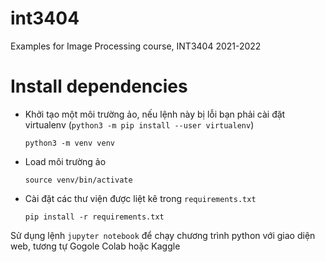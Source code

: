 # int3404
Examples for Image Processing course, INT3404 2021-2022

# Install dependencies

+ Khởi tạo một môi trường ảo, nếu lệnh này bị lỗi bạn phải cài đặt virtualenv (`python3 -m pip install --user virtualenv`)

    `python3 -m venv venv`

+ Load môi trường ảo

    `source venv/bin/activate`
    
+ Cài đặt các thư viện được liệt kê trong `requirements.txt`

    `pip install -r requirements.txt`
    
Sử dụng lệnh `jupyter notebook` để chạy chương trình python với giao diện web,
tương tự Gogole Colab hoặc Kaggle
